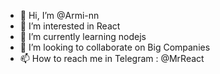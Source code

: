 - 👋 Hi, I’m @Armi-nn                  
- 👀 I’m interested in React                                    
- 🌱 I’m currently learning nodejs                                            
- 💞️ I’m looking to collaborate on Big Companies                                           
- 📫 How to reach me in Telegram : @MrReact                               
<!--- 
Armi-nn/Armi-nn is a ✨ special ✨ repository because its `README.md` (this file) appears on your GitHub profile.
You can click the Preview link to take a look at your changes.
--->
